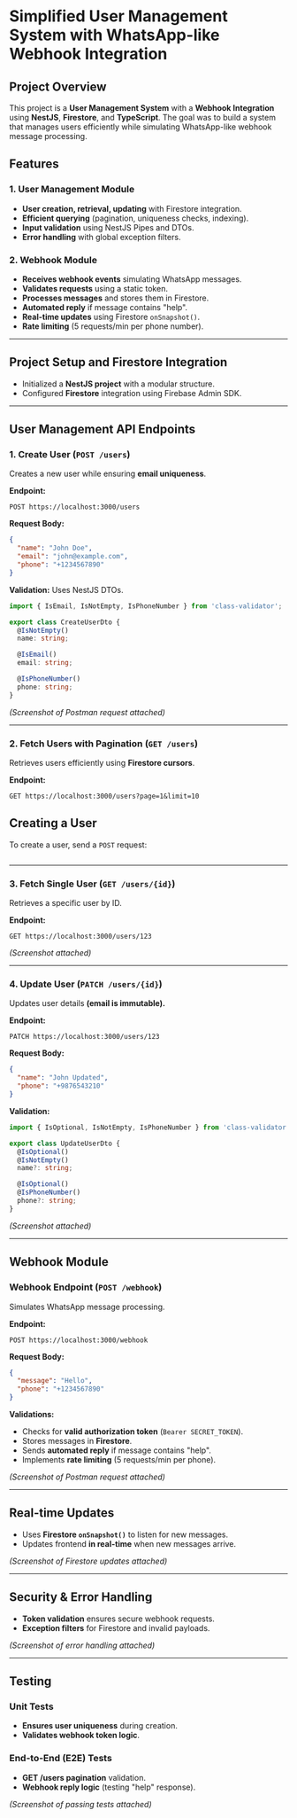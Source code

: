# Simplified User Management System with WhatsApp-like Webhook Integration

## Project Overview
This project is a **User Management System** with a **Webhook Integration** using **NestJS**, **Firestore**, and **TypeScript**. The goal was to build a system that manages users efficiently while simulating WhatsApp-like webhook message processing.

## Features
### 1. **User Management Module**
- **User creation, retrieval, updating** with Firestore integration.
- **Efficient querying** (pagination, uniqueness checks, indexing).
- **Input validation** using NestJS Pipes and DTOs.
- **Error handling** with global exception filters.

### 2. **Webhook Module**
- **Receives webhook events** simulating WhatsApp messages.
- **Validates requests** using a static token.
- **Processes messages** and stores them in Firestore.
- **Automated reply** if message contains "help".
- **Real-time updates** using Firestore `onSnapshot()`.
- **Rate limiting** (5 requests/min per phone number).

---

## Project Setup and Firestore Integration
- Initialized a **NestJS project** with a modular structure.
- Configured **Firestore** integration using Firebase Admin SDK.

---

## User Management API Endpoints
### **1. Create User** (`POST /users`)
Creates a new user while ensuring **email uniqueness**.

**Endpoint:**
```
POST https://localhost:3000/users
```
**Request Body:**
```json
{
  "name": "John Doe",
  "email": "john@example.com",
  "phone": "+1234567890"
}
```
**Validation:** Uses NestJS DTOs.
```typescript
import { IsEmail, IsNotEmpty, IsPhoneNumber } from 'class-validator';

export class CreateUserDto {
  @IsNotEmpty()
  name: string;

  @IsEmail()
  email: string;

  @IsPhoneNumber()
  phone: string;
}
```

*(Screenshot of Postman request attached)*

---

### **2. Fetch Users with Pagination** (`GET /users`)
Retrieves users efficiently using **Firestore cursors**.

**Endpoint:**
```
GET https://localhost:3000/users?page=1&limit=10
```
<h2>Creating a User</h2>
<p>To create a user, send a <code>POST</code> request:</p>
<img src="https://i.imghippo.com/files/yM6921IuM.png" alt="" border="0">



---

### **3. Fetch Single User** (`GET /users/{id}`)
Retrieves a specific user by ID.

**Endpoint:**
```
GET https://localhost:3000/users/123
```
*(Screenshot attached)*

---

### **4. Update User** (`PATCH /users/{id}`)
Updates user details **(email is immutable).**

**Endpoint:**
```
PATCH https://localhost:3000/users/123
```
**Request Body:**
```json
{
  "name": "John Updated",
  "phone": "+9876543210"
}
```
**Validation:**
```typescript
import { IsOptional, IsNotEmpty, IsPhoneNumber } from 'class-validator';

export class UpdateUserDto {
  @IsOptional()
  @IsNotEmpty()
  name?: string;

  @IsOptional()
  @IsPhoneNumber()
  phone?: string;
}
```
*(Screenshot attached)*

---

## Webhook Module
### **Webhook Endpoint (`POST /webhook`)**
Simulates WhatsApp message processing.

**Endpoint:**
```
POST https://localhost:3000/webhook
```
**Request Body:**
```json
{
  "message": "Hello",
  "phone": "+1234567890"
}
```
**Validations:**
- Checks for **valid authorization token** (`Bearer SECRET_TOKEN`).
- Stores messages in **Firestore**.
- Sends **automated reply** if message contains "help".
- Implements **rate limiting** (5 requests/min per phone).

*(Screenshot of Postman request attached)*

---

## Real-time Updates
- Uses **Firestore `onSnapshot()`** to listen for new messages.
- Updates frontend **in real-time** when new messages arrive.

*(Screenshot of Firestore updates attached)*

---

## Security & Error Handling
- **Token validation** ensures secure webhook requests.
- **Exception filters** for Firestore and invalid payloads.

*(Screenshot of error handling attached)*

---

## Testing
### **Unit Tests**
- **Ensures user uniqueness** during creation.
- **Validates webhook token logic**.

### **End-to-End (E2E) Tests**
- **GET /users pagination** validation.
- **Webhook reply logic** (testing "help" response).

*(Screenshot of passing tests attached)*

